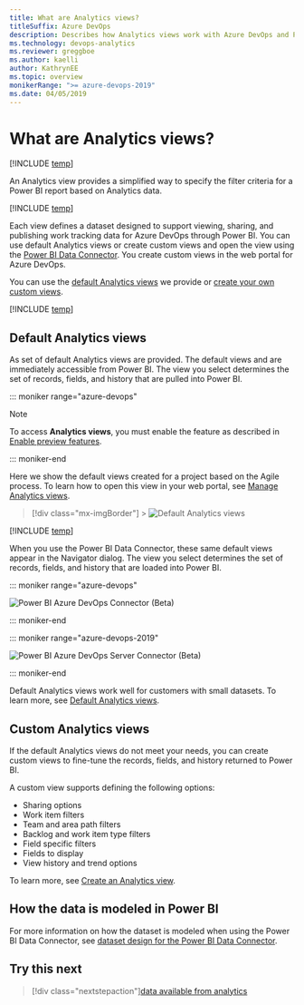 ```yaml
---
title: What are Analytics views?
titleSuffix: Azure DevOps
description: Describes how Analytics views work with Azure DevOps and Power BI integration
ms.technology: devops-analytics
ms.reviewer: greggboe
ms.author: kaelli
author: KathrynEE
ms.topic: overview
monikerRange: ">= azure-devops-2019"
ms.date: 04/05/2019
---
```


# What are Analytics views?

[!INCLUDE [temp](../includes/version-azure-devops.md)]

<!--- Supports https://go.microsoft.com/fwlink/?linkid=865481  -->

An Analytics view provides a simplified way to specify the filter criteria for a Power BI report based on Analytics data.

[!INCLUDE [temp](includes/analytics-views-warning.md)]

Each view defines a dataset designed to support viewing, sharing, and publishing work tracking data for Azure DevOps through Power BI. You can use default Analytics views or create custom views and open the view using the [Power BI Data Connector](data-connector-connect.md). You create custom views in the web portal for Azure DevOps.

You can use the [default Analytics views](analytics-default-views.md) we provide or [create your own custom views](analytics-views-create.md).

[!INCLUDE [temp](../includes/boards-disabled.md)]

## Default Analytics views

As set of default Analytics views are provided. The default views and are immediately accessible from Power BI. The view you select determines the set of records, fields, and history that are pulled into Power BI.

::: moniker range="azure-devops"

> [!NOTE]  
> To access <strong>Analytics views</strong>, you must enable the feature as described in [Enable preview features](/azure/devops/project/navigation/preview-features).

::: moniker-end

Here we show the default views created for a project based on the Agile process. To learn how to open this view in your web portal, see [Manage Analytics views](analytics-views-manage.md).

> [!div class="mx-imgBorder"] > ![Default Analytics views](./media/default-views/default-views.png)

[!INCLUDE [temp](../includes/analytics-image-differences.md)]

When you use the Power BI Data Connector, these same default views appear in the Navigator dialog. The view you select determines the set of records, fields, and history that are loaded into Power BI.

::: moniker range="azure-devops"

![Power BI Azure DevOps Connector (Beta)](media/pbi-getstarted-123.png)

::: moniker-end

::: moniker range="azure-devops-2019"

![Power BI Azure DevOps Server Connector (Beta)](media/pbi-getstarted-123-onprem.png)

::: moniker-end

Default Analytics views work well for customers with small datasets. To learn more, see [Default Analytics views](analytics-default-views.md).

## Custom Analytics views

If the default Analytics views do not meet your needs, you can create custom views to fine-tune the records, fields, and history returned to Power BI.

A custom view supports defining the following options:

- Sharing options
- Work item filters
- Team and area path filters
- Backlog and work item type filters
- Field specific filters
- Fields to display
- View history and trend options

To learn more, see [Create an Analytics view](./analytics-views-create.md).

## How the data is modeled in Power BI

For more information on how the dataset is modeled when using the Power BI Data Connector, see [dataset design for the Power BI Data Connector](data-connector-dataset.md).

<a id="q-a"> </a>

## Try this next

> [!div class="nextstepaction"][data available from analytics](data-available-in-analytics.md)
